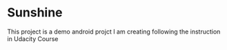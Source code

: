 # Sunshine

This project is a demo android projct I am creating following the instruction in Udacity Course
